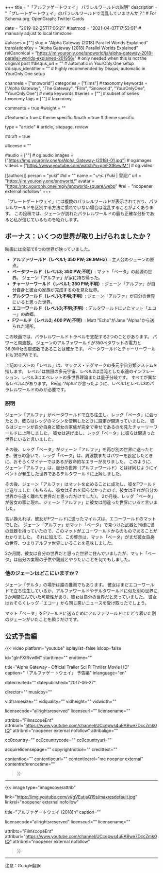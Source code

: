 +++
title = "「アルファゲートウェイ」 パラレルワールドの説明"
description = "「プレートゲートウェイ」のパラレルワールドで混乱していませんか？"	# For Schema.org; OpenGraph; Twitter Cards

date = "2019-02-25T17:06:21"
#lastmod = "2021-04-07T17:53:01"                 # manually adjust to local timezone

#aliases = [""]
slug = "Alpha Gateway (2018) Parallel Worlds Explained"
translationKey = "Alpha Gateway (2018) Parallel Worlds Explained"
relCanonical = "https://im.youronly.one/snoworld/ja/alpha-gateway-2018-parallel-worlds-explained-201956/"                            # only needed when this is not the original post
#disqus_url = ""                                                    # automatic in YourOnly.One setup
#disqus_identifier = ""                                             # highly recommended by Disqus; automatic in YourOnly.One setup

channels = ["snoworld"]
categories = ["films"]														# taxonomy
keywords = ["Alpha Gateway", "The Gateway", "Film", "Snoworld", "YourOnlyOne", "YourOnly.One"]															# meta keywords
#series = [""]																# subset of series taxonomy
tags = [""]																	# taxonomy

comments = true
#weight = ""

#featured = true															# theme specific
#math = true																	# theme specific

type = "article"                                                           # article, sitepage, review

#draft = true

#license = ""

#audio = [""]																# og:audio
images = ["https://img.youronly.one/p/Alpha_Gateway-(2018)-01.jpg"]    # og:images
videos = ["https://www.youtube.com/watch?v=gInFXtRvwlM"]                               # og:video

[[authors]]
  person = "yuki"
  #id = ""
  name = "ᜌᜓᜃᜒ (Yuki | 雪亮)"
  url = "https://im.youronly.one/snoworld/"
  avatar = "https://rsc.youronly.one/img/y/snoworld-square.webp"
  #rel = "noopener external nofollow"
+++

「プレートゲートウェイ」には複数のパラレルワールドが表示されており、パラレルワールドを区別する方法に慣れていない場合は混乱することがよくあります。 この投稿では、ジェーンが訪れたパラレルワールドの最も正確な分析であると私が信じているものを紹介します。

<!--more-->

## ボーナス：いくつの世界が取り上げられましたか？
映画には全部で6つの世界が映っていました。

* **アルファワールド（レベル1; 350 PW; 36.9MHz）**: 主人公のジェーンの原点。
* **ベータワールド（レベル3; 350 PW;不明）**: マット「ベータ」の起源の世界。 ジェーン「アルファ」が家に持ち帰った。
* **チャーリーワールド（レベル1; 350 PW;不明）**: ジェーン「アルファ」が自分自身と彼女の家族が完成するのを見た世界。
* **デルタワールド（レベル1;不明;不明）**: ジェーン「アルファ」が自分の世界にいると思った世界。
* **エコーワールド（レベル3;不明;不明）**: デルタワールドにいたマット「エコー」の故郷。
* **Fワールド（レベル2; 400 PW;不明）**: Matt "Echo"がJane "Alpha"から送られた場所。

この映画では、パラレルワールドトラベルを支配する2つのことがあります。 パワーと周波数。 ジェーンのアルファワールドが350ペタワットの電力と36.9MHzの周波数であることは確かです。 ベータワールドとチャーリーワールドも350PWです。

上記のリストの「レベル」は、マックス・テグマークの多元宇宙分類システムを指します。 レベル1は無限の多元宇宙、レベル2は混沌とした永遠のインフレーション、レベル3はエベレットの多世界理論または量子分岐です。 すべてが異なるレベル4があります。 Regg "Alpha"が言ったように、レベル1とレベル3のパラレルワールドのみが必要です。

### 説明
ジェーン「アルファ」がベータワールドで立ち往生し、レッグ「ベータ」に会ったとき、彼らはレッグのマシンを使用したときに設定が間違っていました。 彼らはジェーンが自分自身と彼女の家族が完全で幸せであるのを見たチャーリーワールドに上陸しました。 彼女は逃げ出し、レッグ「ベータ」に彼らは間違った世界にいると言いました。

その後、レッグ「ベータ」がジェーン「アルファ」を再び別の世界に送ったとき、彼らの急いで、レッグ「ベータ」は、周波数またはパワーを設定したときに、おそらくマイナーではあるが致命的なエラーがありました。 このように、ジェーン「アルファ」は、自分の世界（アルファワールド）とほぼ同じようにイベントが発生した世界であるデルタワールドに上陸しました。

その後、ジェーン「アルファ」はマットを止めることに成功し、彼をFワールドに送りました（もちろん、彼女はそれを知らなかったので、彼女はそれが自分の世界から遠く離れた世界だと思っただけでした）。 2か月後、レッグ「ベータ」が彼女の家に現れ、ジェーン「アルファ」に彼女は間違った世界にいると言いました。

言い換えれば、彼女がFワールドに送ったマイルズは、エコーワールドのマットでした。 ジェーン「アルファ」がマット「ベータ」で見つけた武器と同様に彼の武器を持っていたので、このマットがエコーワールドからのものであることがわかりました。 それに加えて、この啓示は、マット「ベータ」がまだ彼女自身の世界、つまりアルファ世界にいることを意味しました。

2か月間、彼女は自分の世界だと思った世界に住んでいましたが、マット「ベータ」は自分の実際の子供や親戚とやりたいことを何でもしました。

### 他のジェーンはどこにいますか？
ジェーン「デルタ」の場所は誰の推測でもあります。 彼女はまだエコーワールドで立ち往生しているか、アルファワールドやデルタワールドに似た別の世界に2か月間住んでいた可能性があり、彼女は自分の世界だと思っていました。 彼女はおそらくレッグ「エコー」から同じ悪いニュースを受け取ったでしょう。

マット「ベータ」をFワールドに送るためにアルファワールドにたどり着いた別のジェーンがいたことを願うだけです。

## 公式予告編
{{< video
  platform="youtube"
  isplaylist=false
  isloop=false

  id="gInFXtRvwlM"
  starttime=""
  endtime=""

  title="Alpha Gateway - Official Trailer Sci Fi Thriller Movie HD"
  caption="「アルファゲートウェイ」 予告編"
  inlanguage="en"

  datecreated=""
  datepublished="2017-06-27"

  director=""
  musicby=""

  vidframesize=""
  vidquality=""
  vidheight=""
  vidwidth=""

  licensecode="allrightsreserved"
  licenseurl=""
  licensename=""

  attribto="FilmscopeEnt"
  attriburl="https://www.youtube.com/channel/UCcepws4uEABwe7DccZmk0tQ"
  attribrel="noopener external nofollow"
  attribalign=""

  cc0country=""
  cc0countrycode=""
  cc0countryurl=""

  acquirelicensepage=""
  copyrightnotice=""
  credittext=""

  contentloc=""
  contentlocurl=""
  contentlocrel="me noopner external"
  contentreferencetime=""
>}}

-------

{{< image
  type="imagecoverattrib"

  link="https://img.youtube.com/vi/gVEutjaQ19s/maxresdefault.jpg"
  linkrel="noopener external nofollow"

  title="アルファゲートウェイ (2018)n"
  caption=""

  licensecode="allrightsreserved"
  licenseurl=""
  licensename=""

  attribto="FilmscopeEnt"
  attriburl="https://www.youtube.com/channel/UCcepws4uEABwe7DccZmk0tQ"
  attribrel="noopener external nofollow"
>}}

-------

注意：Google翻訳
